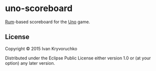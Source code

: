 # uno-scoreboard

[Rum](https://github.com/tonsky/rum)-based scoreboard for the
[Uno](https://en.wikipedia.org/wiki/Uno_(card_game)) game.

## License

Copyright © 2015 Ivan Kryvoruchko

Distributed under the Eclipse Public License either version 1.0 or (at
your option) any later version.
